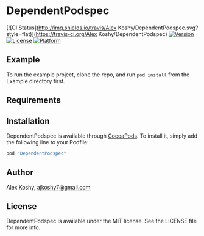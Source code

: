 # DependentPodspec

[![CI Status](http://img.shields.io/travis/Alex Koshy/DependentPodspec.svg?style=flat)](https://travis-ci.org/Alex Koshy/DependentPodspec)
[![Version](https://img.shields.io/cocoapods/v/DependentPodspec.svg?style=flat)](http://cocoapods.org/pods/DependentPodspec)
[![License](https://img.shields.io/cocoapods/l/DependentPodspec.svg?style=flat)](http://cocoapods.org/pods/DependentPodspec)
[![Platform](https://img.shields.io/cocoapods/p/DependentPodspec.svg?style=flat)](http://cocoapods.org/pods/DependentPodspec)

## Example

To run the example project, clone the repo, and run `pod install` from the Example directory first.

## Requirements

## Installation

DependentPodspec is available through [CocoaPods](http://cocoapods.org). To install
it, simply add the following line to your Podfile:

```ruby
pod "DependentPodspec"
```

## Author

Alex Koshy, ajkoshy7@gmail.com

## License

DependentPodspec is available under the MIT license. See the LICENSE file for more info.
